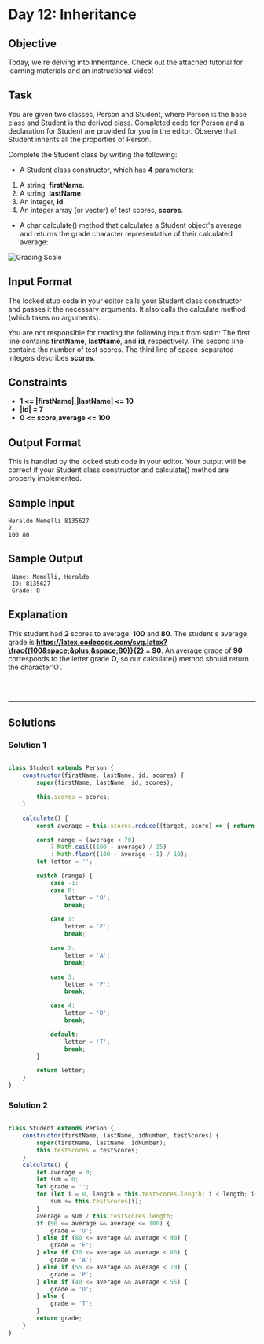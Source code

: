 # Day 12: Inheritance
## Objective

Today, we're delving into Inheritance. Check out the attached tutorial for learning materials and an instructional video!

## Task

You are given two classes, Person and Student, where Person is the base class and Student is the derived class. Completed code for Person and a declaration for Student are provided for you in the editor. Observe that Student inherits all the properties of Person.

Complete the Student class by writing the following:

- A Student class constructor, which has **4** parameters:

1. A string, **firstName**.
2. A string, **lastName**.
3. An integer, **id**.
4. An integer array (or vector) of test scores, **scores**.

- A char calculate() method that calculates a Student object's average and returns the grade character representative of their calculated average:

![Grading Scale](https://s3.amazonaws.com/hr-challenge-images/17165/1458142706-3073bc9143-Grading.png)


## Input Format

The locked stub code in your editor calls your Student class constructor and passes it the necessary arguments. It also calls the calculate method (which takes no arguments).

You are not responsible for reading the following input from stdin: 
The first line contains **firstName**, **lastName**, and **id**, respectively. The second line contains the number of test scores. The third line of space-separated integers describes **scores**.


## Constraints
   
- **1 <= |firstName|,|lastName| <= 10**
- **|id| = 7**
- **0 <= score,average <= 100**


## Output Format

This is handled by the locked stub code in your editor. Your output will be correct if your Student class constructor and calculate() method are properly implemented.


## Sample Input

```
Heraldo Memelli 8135627
2
100 80
```


## Sample Output

```
 Name: Memelli, Heraldo
 ID: 8135627
 Grade: O
```


## Explanation

This student had **2** scores to average: **100** and **80**. The student's average grade is **https://latex.codecogs.com/svg.latex?\frac{(100&space;&plus;&space;80)}{2} = 90**. An average grade of **90** corresponds to the letter grade **O**, so our calculate() method should return the character'O'.

<br/>
<br/>

---

## Solutions

### Solution 1

```javascript

class Student extends Person {
    constructor(firstName, lastName, id, scores) {
        super(firstName, lastName, id, scores);

        this.scores = scores;
    }

    calculate() {
        const average = this.scores.reduce((target, score) => { return target + score }) / this.scores.length;

        const range = (average < 70)
            ? Math.ceil((100 - average) / 15)
            : Math.floor((100 - average - 1) / 10);
        let letter = '';

        switch (range) {
            case -1:
            case 0:
                letter = 'O';
                break;

            case 1:
                letter = 'E';
                break;

            case 2:
                letter = 'A';
                break;

            case 3:
                letter = 'P';
                break;

            case 4:
                letter = 'D';
                break;

            default:
                letter = 'T';
                break;
        }

        return letter;
    }
}

```

### Solution 2

```javascript

class Student extends Person {
    constructor(firstName, lastName, idNumber, testScores) {
        super(firstName, lastName, idNumber);
        this.testScores = testScores;
    }
    calculate() {
        let average = 0;
        let sum = 0;
        let grade = '';
        for (let i = 0, length = this.testScores.length; i < length; i++) {
            sum += this.testScores[i];
        }
        average = sum / this.testScores.length;
        if (90 <= average && average <= 100) {
            grade = 'O';
        } else if (80 <= average && average < 90) {
            grade = 'E';
        } else if (70 <= average && average < 80) {
            grade = 'A';
        } else if (55 <= average && average < 70) {
            grade = 'P';
        } else if (40 <= average && average < 55) {
            grade = 'D';
        } else {
            grade = 'T';
        }
        return grade;
    }
}

```
